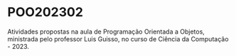 # POO202302

Atividades propostas na aula de Programação Orientada a Objetos, ministrada pelo professor Luis Guisso, no curso de Ciência da Computação - 2023.
